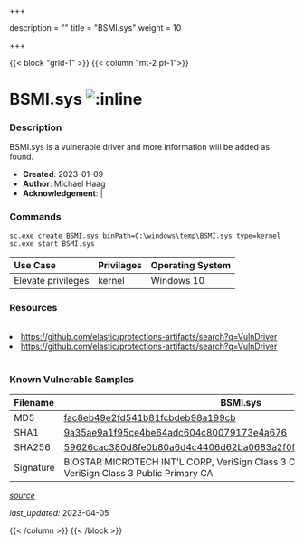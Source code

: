 +++

description = ""
title = "BSMI.sys"
weight = 10

+++


{{< block "grid-1" >}}
{{< column "mt-2 pt-1">}}


# BSMI.sys ![:inline](/images/twitter_verified.png) 


### Description

BSMI.sys is a vulnerable driver and more information will be added as found.

- **Created**: 2023-01-09
- **Author**: Michael Haag
- **Acknowledgement**:  | [](https://twitter.com/)

### Commands

```
sc.exe create BSMI.sys binPath=C:\windows\temp\BSMI.sys type=kernel
sc.exe start BSMI.sys
```

| Use Case | Privilages | Operating System | 
|:---- | ---- | ---- |
| Elevate privileges | kernel | Windows 10 |

### Resources
<br>
<li><a href=" https://github.com/elastic/protections-artifacts/search?q=VulnDriver"> https://github.com/elastic/protections-artifacts/search?q=VulnDriver</a></li>
<li><a href="https://github.com/elastic/protections-artifacts/search?q=VulnDriver">https://github.com/elastic/protections-artifacts/search?q=VulnDriver</a></li>
<br>

### Known Vulnerable Samples

| Filename | BSMI.sys |
|:---- | ---- | 
| MD5 | <a href="https://www.virustotal.com/gui/file/fac8eb49e2fd541b81fcbdeb98a199cb">fac8eb49e2fd541b81fcbdeb98a199cb</a> |
| SHA1 | <a href="https://www.virustotal.com/gui/file/9a35ae9a1f95ce4be64adc604c80079173e4a676">9a35ae9a1f95ce4be64adc604c80079173e4a676</a> |
| SHA256 | <a href="https://www.virustotal.com/gui/file/59626cac380d8fe0b80a6d4c4406d62ba0683a2f0f68d50ad506ca1b1cf25347">59626cac380d8fe0b80a6d4c4406d62ba0683a2f0f68d50ad506ca1b1cf25347</a> |
| Signature | BIOSTAR MICROTECH INT&#39;L CORP, VeriSign Class 3 Code Signing 2009-2 CA, VeriSign Class 3 Public Primary CA   |


[*source*](https://github.com/magicsword-io/LOLDrivers/tree/main/yaml/bsmi.sys.yml)

*last_updated:* 2023-04-05








{{< /column >}}
{{< /block >}}
